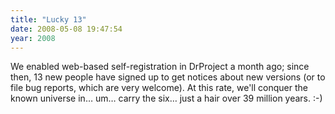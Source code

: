```yaml
---
title: "Lucky 13"
date: 2008-05-08 19:47:54
year: 2008
---
```

We enabled web-based self-registration in DrProject a month ago; since then, 13 new people have signed up to get notices about new versions (or to file bug reports, which are very welcome).  At this rate, we'll conquer the known universe in… um… carry the six… just a hair over 39 million years. :-)
